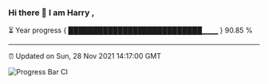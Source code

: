 ### Hi there 👋 I am Harry , 

⏳ Year progress { ███████████████████████████▁▁▁ } 90.85 %

---

⏰ Updated on Sun, 28 Nov 2021 14:17:00 GMT

![Progress Bar CI](https://github.com/duykhang68/duykhang68/workflows/Progress%20Bar%20CI/badge.svg)
